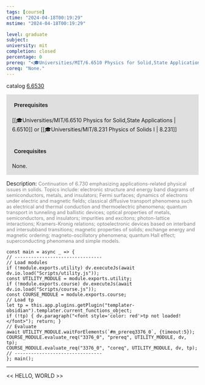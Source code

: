 ```yaml
---
tags: [course]
ctime: "2024-04-18T00:19:29"
mstime: "2024-04-18T00:19:29"

level: graduate
subject: 
university: mit
completion: closed
percentage: 0
prereq: "<🎓Universities/MIT/6.6510 Physics for Solid,State Applications> or <🎓Universities/MIT/8.231 Physics of Solids I>"
coreq: "None."
---
```


catalog [6.6530](http://student.mit.edu/catalog/m6b.html#6.6530)

<span style="display: block; padding: 15px; background-color: rgb(100, 100, 100, 0.2);"><font id="m_prereq3376_0" style="display: block; font-family: Arial, sans-serif; font-weight: bold; padding: 5px">Prerequisites</font><br><span id="prereq3376_0">[[🎓Universities/MIT/6.6510 Physics for Solid,State Applications | 6.6510]] or [[🎓Universities/MIT/8.231 Physics of Solids I | 8.231]]</span></span>
<span style="display: block; padding: 15px; background-color: rgb(100, 100, 100, 0.2);"><font id="m_coreq3376_0" style="display: block; font-family: Arial, sans-serif; font-weight: bold; padding: 5px">Corequisites</font><br><span id="coreq3376_0">None.</span></span>

<font style="">Description:</font>
<font style="color: grey; font-size: 0.8rem;">Continuation of 6.730 emphasizing applications-related physical issues in solids. Topics include: electronic structure and energy band diagrams of semiconductors, metals, and insulators; Fermi surfaces; dynamics of electrons under electric and magnetic fields; classical diffusive transport phenomena such as electrical and thermal conduction and thermoelectric phenomena; quantum transport in tunneling and ballistic devices; optical properties of metals, semiconductors, and insulators; impurities and excitons; photon-lattice interactions; Kramers-Kronig relations; optoelectronic devices based on interband and intersubband transitions; magnetic properties of solids; exchange energy and magnetic ordering; magneto-oscillatory phenomena; quantum Hall effect; superconducting phenomena and simple models.</font>

```dataviewjs
const main = async _ => {
// --------------------------------
// Load modules
if (!module.exports.utility) dv.executeJs(await dv.io.load("Scripts/utility.js"));
const UTILITY_MODULE = module.exports.utility;
if (!module.exports.course) dv.executeJs(await dv.io.load("Scripts/course.js"));
const COURSE_MODULE = module.exports.course;
// Load tp
let tp = this.app.plugins.getPlugin("templater-obsidian").templater.current_functions_object;
if (!tp) { dv.paragraph("<font style='color: red'>tp not loaded!</font>"); return; }
// Evaluate
await UTILITY_MODULE.waitForElements(`#m_prereq3376_0`, {timeout:5});
COURSE_MODULE.evaluate_req("3376_0", "prereq", UTILITY_MODULE, dv, tp);
COURSE_MODULE.evaluate_req("3376_0", "coreq", UTILITY_MODULE, dv, tp);
// --------------------------------
}; main();
```

---

<< HELLO, WORLD >>
